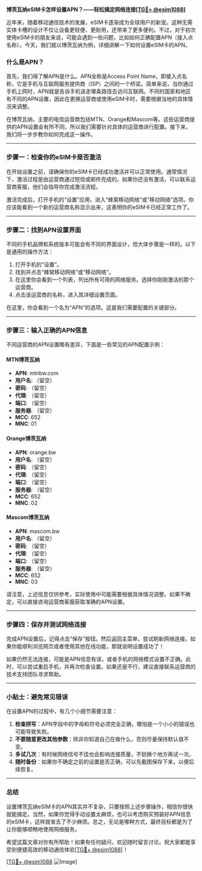 **博茨瓦纳eSIM卡怎样设置APN？——轻松搞定网络连接[[TG💪+ @esim1088](https://t.me/s/esim1088)]**

近年来，随着移动通信技术的发展，eSIM卡逐渐成为全球用户的新宠。这种无需实体卡槽的设计不仅让设备更轻便、更耐用，还带来了更多便利。不过，对于初次使用eSIM卡的朋友来说，可能会遇到一些问题，比如如何正确配置APN（接入点名称）。今天，我们就以博茨瓦纳为例，详细讲解一下如何设置eSIM卡的APN。

### 什么是APN？

首先，我们得了解APN是什么。APN全称是Access Point Name，即接入点名称，它是手机与互联网服务提供商（ISP）之间的一个桥梁。简单来说，当你通过手机上网时，APN就是告诉手机该走哪条路径去访问互联网。不同的国家和地区有不同的APN设置，因此在更换运营商或使用eSIM卡时，需要根据当地的具体情况来调整。

在博茨瓦纳，主要的电信运营商包括MTN、Orange和Mascom等。这些运营商提供的APN设置会有所不同，所以我们需要针对具体的运营商进行配置。接下来，我们将一步步教你如何完成这一操作。

---

### 步骤一：检查你的eSIM卡是否激活

在开始设置之前，请确保你的eSIM卡已经成功激活并可以正常使用。通常情况下，激活过程是由运营商通过短信或邮件完成的。如果你还没有激活，可以联系运营商客服，他们会指导你完成激活流程。

激活完成后，打开手机的“设置”应用，进入“蜂窝移动网络”或“移动网络”选项。你应该能看到一个新的运营商名称显示出来，这表明你的eSIM卡已经正常工作了。

---

### 步骤二：找到APN设置界面

不同的手机品牌和系统版本可能会有不同的界面设计，但大体步骤是一样的。以下是通用的操作方法：

1. 打开手机的“设置”。
2. 找到并点击“蜂窝移动网络”或“移动网络”。
3. 在这里你会看到一个列表，列出所有可用的网络服务。选择你刚刚激活的那个运营商。
4. 点击该运营商的名称，进入其详细设置页面。

在这里，你会看到一个名为“APN”的选项。这是我们需要配置的关键部分。

---

### 步骤三：输入正确的APN信息

不同运营商的APN设置略有差异，下面是一些常见的APN配置示例：

#### MTN博茨瓦纳
- **APN**: mtnbw.com
- **用户名**: （留空）
- **密码**: （留空）
- **代理**: （留空）
- **端口**: （留空）
- **服务器**: （留空）
- **MCC**: 652
- **MNC**: 01

#### Orange博茨瓦纳
- **APN**: orange.bw
- **用户名**: （留空）
- **密码**: （留空）
- **代理**: （留空）
- **端口**: （留空）
- **服务器**: （留空）
- **MCC**: 652
- **MNC**: 02

#### Mascom博茨瓦纳
- **APN**: mascom.bw
- **用户名**: （留空）
- **密码**: （留空）
- **代理**: （留空）
- **端口**: （留空）
- **服务器**: （留空）
- **MCC**: 652
- **MNC**: 03

请注意，上述信息仅供参考，实际使用中可能需要根据具体情况调整。如果不确定，可以直接咨询运营商客服获取准确的APN设置。

---

### 步骤四：保存并测试网络连接

完成APN设置后，记得点击“保存”按钮。然后返回主菜单，尝试刷新网络连接。如果你能顺利浏览网页或者使用其他在线功能，那就说明设置成功了！

如果仍然无法连接，可能是APN信息有误，或者手机的网络模式设置不正确。此时，可以尝试重启手机，并再次检查设置。如果还是不行，建议直接联系运营商的技术支持团队寻求帮助。

---

### 小贴士：避免常见错误

在设置APN的过程中，有几个小细节需要注意：

1. **检查拼写**：APN字段中的字母和符号必须完全正确，哪怕是一个小小的错误也可能导致失败。
2. **不要随意更改其他参数**：除非你知道自己在做什么，否则尽量保持默认值不变。
3. **多试几次**：有时候网络信号不佳也会影响连接质量，不妨换个地方再试一次。
4. **随时备份**：如果你不确定之前的设置是否正确，可以先截图保存下来，以便后续恢复。

---

### 总结

设置博茨瓦纳eSIM卡的APN其实并不复杂，只要按照上述步骤操作，相信你很快就能搞定。当然，如果你觉得手动设置太麻烦，也可以考虑购买预装好APN信息的eSIM卡，这样就省去了不少麻烦。总之，无论是哪种方式，最终目标都是为了让你能够顺畅地使用网络服务。

希望这篇文章对你有所帮助！如果有任何疑问，欢迎随时留言讨论。祝大家都能享受到便捷高效的移动通信体验[[TG💪+ @esim1088](https://t.me/s/esim1088)]！

[[TG💪+ @esim1088](https://t.me/s/esim1088) ![Image](https://i.postimg.cc/4NQfJmqS/Snipaste-2025-05-13-00-14-12.png)]